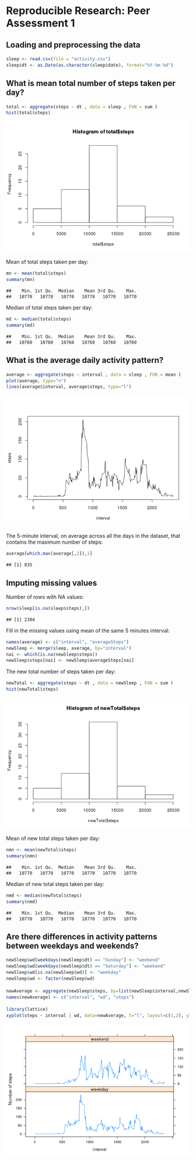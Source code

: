# Reproducible Research: Peer Assessment 1


## Loading and preprocessing the data

```r
sleep <- read.csv(file = "activity.csv")
sleep$dt <- as.Date(as.character(sleep$date), format="%Y-%m-%d")
```
## What is mean total number of steps taken per day?

```r
total <- aggregate(steps ~ dt , data = sleep , FUN = sum )
hist(total$steps)
```

![](./PA1_template_files/figure-html/unnamed-chunk-2-1.png) 

Mean of total steps taken per day:

```r
mn <- mean(total$steps)
summary(mn)
```

```
##    Min. 1st Qu.  Median    Mean 3rd Qu.    Max. 
##   10770   10770   10770   10770   10770   10770
```

Median of total steps taken per day:

```r
md <- median(total$steps)
summary(md)
```

```
##    Min. 1st Qu.  Median    Mean 3rd Qu.    Max. 
##   10760   10760   10760   10760   10760   10760
```

## What is the average daily activity pattern?

```r
average <- aggregate(steps ~ interval , data = sleep , FUN = mean )
plot(average, type="n")
lines(average$interval, average$steps, type="l")
```

![](./PA1_template_files/figure-html/unnamed-chunk-5-1.png) 

The 5-minute interval, on average across all the days in the dataset, that contains the maximum number of steps:

```r
average[which.max(average[,2]),1]
```

```
## [1] 835
```

## Imputing missing values
Number of rows with NA values:

```r
nrow(sleep[is.na(sleep$steps),])
```

```
## [1] 2304
```

Fill in the missing values using mean of the same 5 minutes interval:

```r
names(average) <- c("interval", "averageSteps")
newSleep <- merge(sleep, average, by="interval")
nai <- which(is.na(newSleep$steps))
newSleep$steps[nai] <- newSleep$averageSteps[nai]
```

The new total number of steps taken per day:

```r
newTotal <- aggregate(steps ~ dt , data = newSleep , FUN = sum )
hist(newTotal$steps)
```

![](./PA1_template_files/figure-html/unnamed-chunk-9-1.png) 

Mean of new total steps taken per day:

```r
nmn <- mean(newTotal$steps)
summary(nmn)
```

```
##    Min. 1st Qu.  Median    Mean 3rd Qu.    Max. 
##   10770   10770   10770   10770   10770   10770
```

Median of new total steps taken per day:

```r
nmd <- median(newTotal$steps)
summary(nmd)
```

```
##    Min. 1st Qu.  Median    Mean 3rd Qu.    Max. 
##   10770   10770   10770   10770   10770   10770
```

## Are there differences in activity patterns between weekdays and weekends?

```r
newSleep$wd[weekdays(newSleep$dt) == "Sunday"] <- "weekend" 
newSleep$wd[weekdays(newSleep$dt) == "Saturday"] <- "weekend" 
newSleep$wd[is.na(newSleep$wd)] <- "weekday" 
newSleep$wd <- factor(newSleep$wd)

newAverage <- aggregate(newSleep$steps, by=list(newSleep$interval,newSleep$wd), FUN = mean )
names(newAverage) <- c("interval", "wd", "steps")

library(lattice)
xyplot(steps ~ interval | wd, data=newAverage, t="l", layout=c(1,2), ylab="Number of steps")
```

![](./PA1_template_files/figure-html/unnamed-chunk-12-1.png) 
